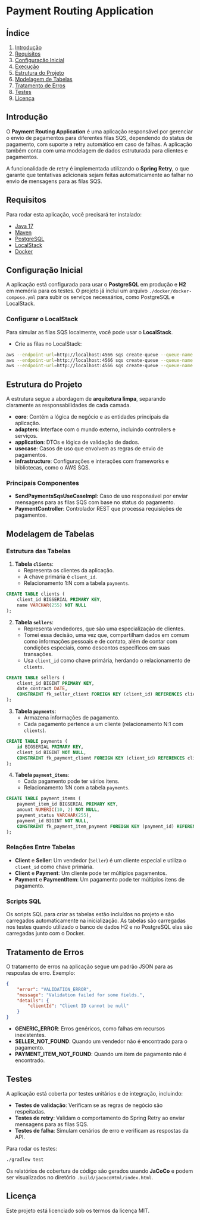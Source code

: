 
# Payment Routing Application

## Índice
1. [Introdução](#introdução)
2. [Requisitos](#requisitos)
3. [Configuração Inicial](#configuração-inicial)
4. [Execução](#execução)
5. [Estrutura do Projeto](#estrutura-do-projeto)
6. [Modelagem de Tabelas](#modelagem-de-tabelas)
7. [Tratamento de Erros](#tratamento-de-erros)
8. [Testes](#testes)
9. [Licença](#licença)

## Introdução

O **Payment Routing Application** é uma aplicação responsável por gerenciar o envio de pagamentos para diferentes filas SQS, dependendo do status de pagamento, com suporte a retry automático em caso de falhas. A aplicação também conta com uma modelagem de dados estruturada para clientes e pagamentos.

A funcionalidade de retry é implementada utilizando o **Spring Retry**, o que garante que tentativas adicionais sejam feitas automaticamente ao falhar no envio de mensagens para as filas SQS.

## Requisitos

Para rodar esta aplicação, você precisará ter instalado:

- [Java 17](https://openjdk.java.net/projects/jdk/17/)
- [Maven](https://maven.apache.org/)
- [PostgreSQL](https://www.postgresql.org/)
- [LocalStack](https://github.com/localstack/localstack)
- [Docker](https://www.docker.com/)

## Configuração Inicial

A aplicação está configurada para usar o **PostgreSQL** em produção e **H2** em memória para os testes.
O projeto já inclui um arquivo `./docker/docker-compose.yml` para subir os serviços necessários, como PostgreSQL e LocalStack.

### Configurar o LocalStack

Para simular as filas SQS localmente, você pode usar o **LocalStack**.

- Crie as filas no LocalStack:

```bash
aws --endpoint-url=http://localhost:4566 sqs create-queue --queue-name PartialQueue
aws --endpoint-url=http://localhost:4566 sqs create-queue --queue-name TotalQueue
aws --endpoint-url=http://localhost:4566 sqs create-queue --queue-name ExcessQueue
```

## Estrutura do Projeto

A estrutura segue a abordagem de **arquitetura limpa**, separando claramente as responsabilidades de cada camada.

- **core**: Contém a lógica de negócio e as entidades principais da aplicação.
- **adapters**: Interface com o mundo externo, incluindo controllers e serviços.
- **application**: DTOs e lógica de validação de dados.
- **usecase**: Casos de uso que envolvem as regras de envio de pagamentos.
- **infrastructure**: Configurações e interações com frameworks e bibliotecas, como o AWS SQS.

### Principais Componentes

- **SendPaymentsSqsUseCaseImpl**: Caso de uso responsável por enviar mensagens para as filas SQS com base no status do pagamento.
- **PaymentController**: Controlador REST que processa requisições de pagamentos.

## Modelagem de Tabelas

### Estrutura das Tabelas

1. **Tabela `clients`**:
   - Representa os clientes da aplicação.
   - A chave primária é `client_id`.
   - Relacionamento 1:N com a tabela `payments`.

```sql
CREATE TABLE clients (
    client_id BIGSERIAL PRIMARY KEY,
    name VARCHAR(255) NOT NULL
);
```

2. **Tabela `sellers`**:
   - Representa vendedores, que são uma especialização de clientes.
   - Tomei essa decisão, uma vez que, compartilham dados em comum como informações pessoais e de contato, além de contar com condições especiais, como descontos específicos em suas transações.
   - Usa `client_id` como chave primária, herdando o relacionamento de `clients`.

```sql
CREATE TABLE sellers (
    client_id BIGINT PRIMARY KEY,
    date_contract DATE,
    CONSTRAINT fk_seller_client FOREIGN KEY (client_id) REFERENCES clients(client_id)
);
```

3. **Tabela `payments`**:
   - Armazena informações de pagamento.
   - Cada pagamento pertence a um cliente (relacionamento N:1 com `clients`).

```sql
CREATE TABLE payments (
    id BIGSERIAL PRIMARY KEY,
    client_id BIGINT NOT NULL,
    CONSTRAINT fk_payment_client FOREIGN KEY (client_id) REFERENCES clients(client_id)
);
```

4. **Tabela `payment_items`**:
   - Cada pagamento pode ter vários itens.
   - Relacionamento 1:N com a tabela `payments`.

```sql
CREATE TABLE payment_items (
    payment_item_id BIGSERIAL PRIMARY KEY,
    amount NUMERIC(10, 2) NOT NULL,
    payment_status VARCHAR(255),
    payment_id BIGINT NOT NULL,
    CONSTRAINT fk_payment_item_payment FOREIGN KEY (payment_id) REFERENCES payments(id)
);
```

### Relações Entre Tabelas

- **Client** e **Seller**: Um vendedor (`Seller`) é um cliente especial e utiliza o `client_id` como chave primária.
- **Client** e **Payment**: Um cliente pode ter múltiplos pagamentos.
- **Payment** e **PaymentItem**: Um pagamento pode ter múltiplos itens de pagamento.

### Scripts SQL

Os scripts SQL para criar as tabelas estão incluídos no projeto e são carregados automaticamente na inicialização. 
As tabelas são carregadas nos testes quando utilizado o banco de dados H2 e no PostgreSQL elas são carregadas 
junto com o Docker.

## Tratamento de Erros

O tratamento de erros na aplicação segue um padrão JSON para as respostas de erro. Exemplo:

```json
{
    "error": "VALIDATION_ERROR",
    "message": "Validation failed for some fields.",
    "details": {
        "clientId": "Client ID cannot be null"
    }
}
```

- **GENERIC_ERROR**: Erros genéricos, como falhas em recursos inexistentes.
- **SELLER_NOT_FOUND**: Quando um vendedor não é encontrado para o pagamento.
- **PAYMENT_ITEM_NOT_FOUND**: Quando um item de pagamento não é encontrado.

## Testes

A aplicação está coberta por testes unitários e de integração, incluindo:

- **Testes de validação**: Verificam se as regras de negócio são respeitadas.
- **Testes de retry**: Validam o comportamento do Spring Retry ao enviar mensagens para as filas SQS.
- **Testes de falha**: Simulam cenários de erro e verificam as respostas da API.

Para rodar os testes:

```bash
./gradlew test
```

Os relatórios de cobertura de código são gerados usando **JaCoCo** e podem ser visualizados no diretório `.build/jacocoHtml/index.html`.

## Licença

Este projeto está licenciado sob os termos da licença MIT.
